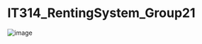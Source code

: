 # IT314_RentingSystem_Group21
![image](https://user-images.githubusercontent.com/123644401/229287372-cf57f01c-d3f0-471d-a4c9-9da9644a27e2.png)
